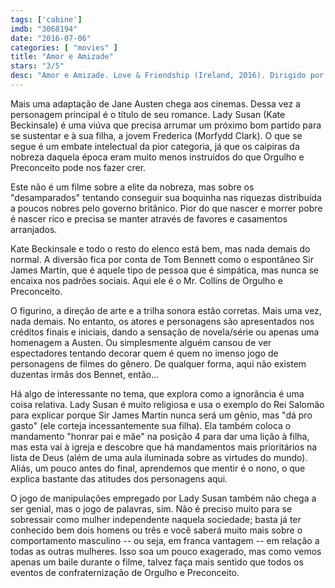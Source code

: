 ```yaml
---
tags: ['cabine']
imdb: "3068194"
date: "2016-07-06"
categories: [ "movies" ]
title: "Amor e Amizade"
stars: "3/5"
desc: "Amor e Amizade. Love & Friendship (Ireland, 2016). Dirigido por Whit Stillman. Escrito por Jane Austen, Whit Stillman. Com Kate Beckinsale, Morfydd Clark, Tom Bennett, Jenn Murray, Lochlann O'Mearáin, Sophie Radermacher, Chloë Sevigny, Stephen Fry, Jordan Waller."
---
```

Mais uma adaptação de Jane Austen chega aos cinemas. Dessa vez a personagem principal é o título de seu romance. Lady Susan (Kate Beckinsale) é uma viúva que precisa arrumar um próximo bom partido para se sustentar e à sua filha, a jovem Frederica (Morfydd Clark). O que se segue é um embate intelectual da pior categoria, já que os caipiras da nobreza daquela época eram muito menos instruídos do que Orgulho e Preconceito pode nos fazer crer.

Este não é um filme sobre a elite da nobreza, mas sobre os "desamparados" tentando conseguir sua boquinha nas riquezas distribuída a poucos nobres pelo governo britânico. Pior do que nascer e morrer pobre é nascer rico e precisa se manter através de favores e casamentos arranjados.

Kate Beckinsale e todo o resto do elenco está bem, mas nada demais do normal. A diversão fica por conta de Tom Bennett como o espontâneo Sir James Martin, que é aquele tipo de pessoa que é simpática, mas nunca se encaixa nos padrões sociais. Aqui ele é o Mr. Collins de Orgulho e Preconceito.

O figurino, a direção de arte e a trilha sonora estão corretas. Mais uma vez, nada demais. No entanto, os atores e personagens são apresentados nos créditos finais e iniciais, dando a sensação de novela/série ou apenas uma homenagem a Austen. Ou simplesmente alguém cansou de ver espectadores tentando decorar quem é quem no imenso jogo de personagens de filmes do gênero. De qualquer forma, aqui não existem duzentas irmãs dos Bennet, então...

Há algo de interessante no tema, que explora como a ignorância é uma coisa relativa. Lady Susan é muito religiosa e usa o exemplo do Rei Salomão para explicar porque Sir James Martin nunca será um gênio, mas "dá pro gasto" (ele corteja incessantemente sua filha). Ela também coloca o mandamento "honrar pai e mãe" na posição 4 para dar uma lição à filha, mas esta vai à igreja e descobre que há mandamentos mais prioritários na lista de Deus (além de uma aula iluminada sobre as virtudes do mundo). Aliás, um pouco antes do final, aprendemos que mentir é o nono, o que explica bastante das atitudes dos personagens aqui.

O jogo de manipulações empregado por Lady Susan também não chega a ser genial, mas o jogo de palavras, sim. Não é preciso muito para se sobressair como mulher independente naquela sociedade; basta já ter conhecido bem dois homens ou três e você saberá muito mais sobre o comportamento masculino -- ou seja, em franca vantagem -- em relação a todas as outras mulheres. Isso soa um pouco exagerado, mas como vemos apenas um baile durante o filme, talvez faça mais sentido que todos os eventos de confraternização de Orgulho e Preconceito.
